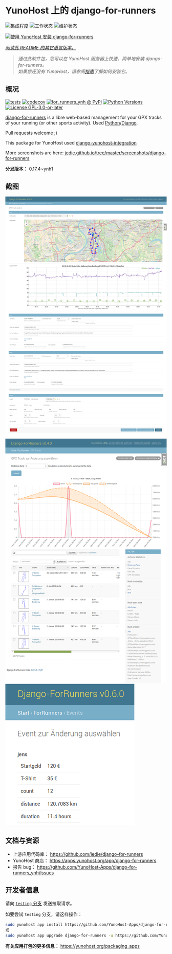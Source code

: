 <!--
注意：此 README 由 <https://github.com/YunoHost/apps/tree/master/tools/readme_generator> 自动生成
请勿手动编辑。
-->

# YunoHost 上的 django-for-runners

[![集成程度](https://dash.yunohost.org/integration/django-for-runners.svg)](https://ci-apps.yunohost.org/ci/apps/django-for-runners/) ![工作状态](https://ci-apps.yunohost.org/ci/badges/django-for-runners.status.svg) ![维护状态](https://ci-apps.yunohost.org/ci/badges/django-for-runners.maintain.svg)

[![使用 YunoHost 安装 django-for-runners](https://install-app.yunohost.org/install-with-yunohost.svg)](https://install-app.yunohost.org/?app=django-for-runners)

*[阅读此 README 的其它语言版本。](./ALL_README.md)*

> *通过此软件包，您可以在 YunoHost 服务器上快速、简单地安装 django-for-runners。*  
> *如果您还没有 YunoHost，请参阅[指南](https://yunohost.org/install)了解如何安装它。*

## 概况

[![tests](https://github.com/YunoHost-Apps/django-for-runners_ynh/actions/workflows/tests.yml/badge.svg?branch=main)](https://github.com/YunoHost-Apps/django-for-runners_ynh/actions/workflows/tests.yml)
[![codecov](https://codecov.io/github/jedie/for_runners_ynh/branch/main/graph/badge.svg)](https://app.codecov.io/github/jedie/for_runners_ynh)
[![for_runners_ynh @ PyPi](https://img.shields.io/pypi/v/for_runners_ynh?label=for_runners_ynh%20%40%20PyPi)](https://pypi.org/project/for_runners_ynh/)
[![Python Versions](https://img.shields.io/pypi/pyversions/for_runners_ynh)](https://github.com/YunoHost-Apps/django-for-runners_ynh/blob/main/pyproject.toml)
[![License GPL-3.0-or-later](https://img.shields.io/pypi/l/for_runners_ynh)](https://github.com/YunoHost-Apps/django-for-runners_ynh/blob/main/LICENSE)

[django-for-runners](https://github.com/jedie/django-for-runners) is a libre web-based management for your GPX tracks of your running (or other sports activity). Used [Python](https://www.python.org/)/[Django](https://www.djangoproject.com/).

Pull requests welcome ;)

This package for YunoHost used [django-yunohost-integration](https://github.com/YunoHost-Apps/django_yunohost_integration)

More screenshots are here: [jedie.github.io/tree/master/screenshots/django-for-runners](https://github.com/jedie/jedie.github.io/tree/master/screenshots/django-for-runners/README.creole)


**分发版本：** 0.17.4~ynh1

## 截图

![django-for-runners 的截图](./doc/screenshots/for_runers_v060_2018_07_31_gpx_track.png)
![django-for-runners 的截图](./doc/screenshots/for_runners_v040_2018_6_26_gpx_info.png)
![django-for-runners 的截图](./doc/screenshots/for_runners_v060_2018_07_19_event_costs.png)

## 文档与资源

- 上游应用代码库： <https://github.com/jedie/django-for-runners>
- YunoHost 商店： <https://apps.yunohost.org/app/django-for-runners>
- 报告 bug： <https://github.com/YunoHost-Apps/django-for-runners_ynh/issues>

## 开发者信息

请向 [`testing` 分支](https://github.com/YunoHost-Apps/django-for-runners_ynh/tree/testing) 发送拉取请求。

如要尝试 `testing` 分支，请这样操作：

```bash
sudo yunohost app install https://github.com/YunoHost-Apps/django-for-runners_ynh/tree/testing --debug
或
sudo yunohost app upgrade django-for-runners -u https://github.com/YunoHost-Apps/django-for-runners_ynh/tree/testing --debug
```

**有关应用打包的更多信息：** <https://yunohost.org/packaging_apps>

